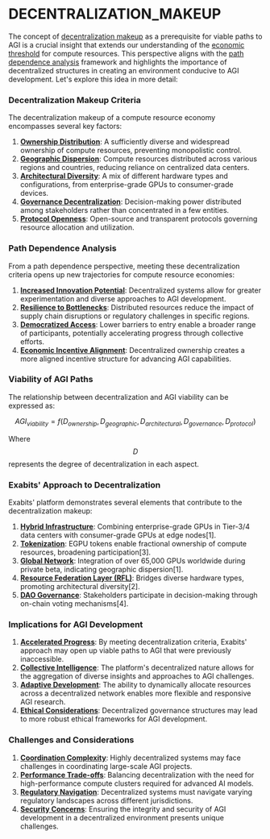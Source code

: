 # DECENTRALIZATION\_MAKEUP

The concept of [decentralization makeup](DECENTRALIZATION.md) as a prerequisite for viable paths to AGI is a crucial insight that extends our understanding of the [economic threshold](DATAHIVE_NETWORK_NODES.md) for compute resources. This perspective aligns with the [path dependence analysis](PATH_DEPENDENCE.md) framework and highlights the importance of decentralized structures in creating an environment conducive to AGI development. Let's explore this idea in more detail:

### Decentralization Makeup Criteria

The decentralization makeup of a compute resource economy encompasses several key factors:

1. [**Ownership Distribution**](OPEN_SOURCE_COORDINATION.md): A sufficiently diverse and widespread ownership of compute resources, preventing monopolistic control.
2. [**Geographic Dispersion**](../../joes_notes/GEOGRAPHIC_DISPERSION.md): Compute resources distributed across various regions and countries, reducing reliance on centralized data centers.
3. [**Architectural Diversity**](../../joes_notes/ARCHITECTURAL_DIVERSITY.md): A mix of different hardware types and configurations, from enterprise-grade GPUs to consumer-grade devices.
4. [**Governance Decentralization**](FDA.md): Decision-making power distributed among stakeholders rather than concentrated in a few entities.
5. [**Protocol Openness**](PRODUCT_CREATION.md): Open-source and transparent protocols governing resource allocation and utilization.

### Path Dependence Analysis

From a path dependence perspective, meeting these decentralization criteria opens up new trajectories for compute resource economies:

1. [**Increased Innovation Potential**](../../joes_notes/INNOVATION_POTENTIAL.md): Decentralized systems allow for greater experimentation and diverse approaches to AGI development.
2. [**Resilience to Bottlenecks**](RISKS.md): Distributed resources reduce the impact of supply chain disruptions or regulatory challenges in specific regions.
3. [**Democratized Access**](../../joes_notes/DEMOCRATIZED_ACCESS.md): Lower barriers to entry enable a broader range of participants, potentially accelerating progress through collective efforts.
4. [**Economic Incentive Alignment**](../../joes_notes/ECONOMIC_INCENTIVE_ALIGNMENT.md): Decentralized ownership creates a more aligned incentive structure for advancing AGI capabilities.

### Viability of AGI Paths

The relationship between decentralization and AGI viability can be expressed as:

$$AGI_{viability} = f(D_{ownership}, D_{geographic}, D_{architectural}, D_{governance}, D_{protocol})$$

Where $$D$$ represents the degree of decentralization in each aspect.

### Exabits' Approach to Decentralization

Exabits' platform demonstrates several elements that contribute to the decentralization makeup:

1. [**Hybrid Infrastructure**](GOVERNANCE_DECENTRALIZATION.md): Combining enterprise-grade GPUs in Tier-3/4 data centers with consumer-grade GPUs at edge nodes\[1].
2. [**Tokenization**](WASHINGTON_UFO_INCIDENT.md): EGPU tokens enable fractional ownership of compute resources, broadening participation\[3].
3. [**Global Network**](../../joes_notes/GLOBAL_NETWORK.md): Integration of over 65,000 GPUs worldwide during private beta, indicating geographic dispersion\[1].
4. [**Resource Federation Layer (RFL)**](RESOURCE_FEDERATION_LAYER.md): Bridges diverse hardware types, promoting architectural diversity\[2].
5. [**DAO Governance**](../../joes_notes/DAO_GOVERNANCE.md): Stakeholders participate in decision-making through on-chain voting mechanisms\[4].

### Implications for AGI Development

1. [**Accelerated Progress**](../../joes_notes/ACCELERATED_PROGRESS.md): By meeting decentralization criteria, Exabits' approach may open up viable paths to AGI that were previously inaccessible.
2. [**Collective Intelligence**](../../joes_notes/COLLECTIVE_INTELLIGENCE.md): The platform's decentralized nature allows for the aggregation of diverse insights and approaches to AGI challenges.
3. [**Adaptive Development**](../../joes_notes/ADAPTIVE_DEVELOPMENT.md): The ability to dynamically allocate resources across a decentralized network enables more flexible and responsive AGI research.
4. [**Ethical Considerations**](../../joes_notes/ETHICAL_CONSIDERATIONS.md): Decentralized governance structures may lead to more robust ethical frameworks for AGI development.

### Challenges and Considerations

1. [**Coordination Complexity**](../HISTORY/EASTERN_PHILOSOPHY.md): Highly decentralized systems may face challenges in coordinating large-scale AGI projects.
2. [**Performance Trade-offs**](../../joes_notes/PERFORMANCE_TRADEOFFS.md): Balancing decentralization with the need for high-performance compute clusters required for advanced AI models.
3. [**Regulatory Navigation**](../../joes_notes/REGULATORY_NAVIGATION.md): Decentralized systems must navigate varying regulatory landscapes across different jurisdictions.
4. [**Security Concerns**](../../joes_notes/SECURITY_CONCERNS.md): Ensuring the integrity and security of AGI development in a decentralized environment presents unique challenges.
